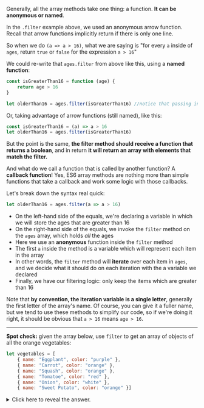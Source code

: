 
Generally, all the array methods take one thing: a function. **It can be anonymous or named**.

  

In the `.filter` example above, we used an anonymous arrow function. Recall that arrow functions implicitly return if there is only one line.

  

So when we do `(a => a > 16)`, what we are saying is "for every `a` inside of `ages`, return `true` or `false` for the expression `a > 16`"

  

We could re-write that `ages.filter` from above like this, using a **named function**:

  

```js
const isGreaterThan16 = function (age) {
    return age > 16
}

let olderThan16 = ages.filter(isGreaterThan16) //notice that passing in the function will implicitly pass it the `a` parameter that the function expects
```
  

Or, taking advantage of arrow functions (still named), like this:

```js
const isGreaterThan16 = (a) => a > 16
let olderThan16 = ages.filter(isGreaterThan16)
```
  

But the point is the same, **the filter method should receive a function that returns a boolean**, and in return **it will return an array with elements that match the filter.**

  

And what do we call a function that is called by another function? A **callback function**! Yes, ES6 array methods are nothing more than simple functions that take a callback and work some logic with those callbacks.

  

Let's break down the syntax real quick:

  

```js
let olderThan16 = ages.filter(a => a > 16)
```
  

-   On the left-hand side of the equals, we're declaring a variable in which we will store the ages that are greater than 16
-   On the right-hand side of the equals, we invoke the `filter` method on the `ages` array, which holds _all_ the ages
-   Here we use an **anonymous** function inside the `filter` method
-   The first `a` inside the method is a variable which will represent each item in the array
-   In other words, the `filter` method will **iterate** over each item in `ages`, and we decide what it should do on each iteration with the a variable we declared
-   Finally, we have our filtering logic: only keep the items which are greater than 16

  

Note that **by convention, the iteration variable is a single letter**, generally the first letter of the array's name. Of course, you can give it a fuller name, but we tend to use these methods to simplify our code, so if we're doing it right, it should be obvious that `a > 16` means `age > 16`.

  

----------

  

**Spot check:** given the array below, use `filter` to get an array of objects of all the orange vegetables:

  

```js
let vegetables = [
    { name: "Eggplant", color: "purple" },
    { name: "Carrot", color: "orange" },
    { name: "Squash", color: "orange" },
    { name: "Tomatoe", color: "red" },
    { name: "Onion", color: "white" },
    { name: "Sweet Potato", color: "orange" }]
```
  

<details><summary>  
Click here to reveal the answer.  
</summary>
  
```js
let orangeVegetables = vegetables.filter(v => v.color === "orange")
```
</details>
